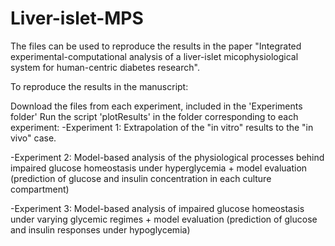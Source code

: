 # Liver-islet-MPS
The files can be used to reproduce the results in the paper "Integrated experimental-computational analysis of a liver-islet micophysiological system for human-centric diabetes research".

To reproduce the results in the manuscript:

Download the files from each experiment, included in the 'Experiments folder'
Run the script 'plotResults' in the folder corresponding to each experiment:
-Experiment 1: Extrapolation of the "in vitro" results to the "in vivo" case.

-Experiment 2: Model-based analysis of the physiological processes behind impaired glucose homeostasis under hyperglycemia + model evaluation (prediction of glucose and insulin concentration in each culture compartment)

-Experiment 3: Model-based analysis of impaired glucose homeostasis under varying glycemic regimes + model evaluation (prediction of glucose and insulin responses under hypoglycemia)

